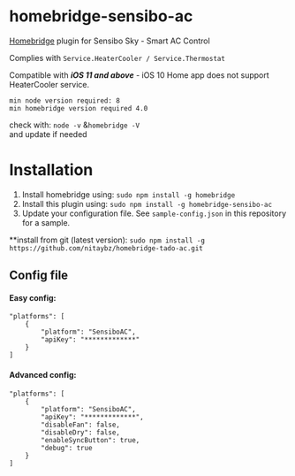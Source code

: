 # homebridge-sensibo-ac
[Homebridge](https://github.com/nfarina/homebridge) plugin for Sensibo Sky - Smart AC Control

Complies with ```Service.HeaterCooler / Service.Thermostat```

Compatible with ***iOS 11 and above*** -  iOS 10 Home app does not support HeaterCooler service. 

`min node version required: 8`<br>
`min homebridge version required 4.0`

check with:
`node -v` &`homebridge -V`
<br>and update if needed

# Installation

1. Install homebridge using: `sudo npm install -g homebridge`
2. Install this plugin using: `sudo npm install -g homebridge-sensibo-ac`
3. Update your configuration file. See `sample-config.json` in this repository for a sample.

**install from git (latest version): `sudo npm install -g https://github.com/nitaybz/homebridge-tado-ac.git`


## Config file

#### Easy config:
```
"platforms": [
    {
        "platform": "SensiboAC",
        "apiKey": "*************"
    }
]
```

#### Advanced config:
```
"platforms": [
    {
        "platform": "SensiboAC",
        "apiKey": "*************",
        "disableFan": false,
        "disableDry": false,
        "enableSyncButton": true,
        "debug": true
    }
]
```
